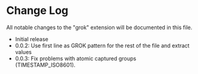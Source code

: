 # Change Log

All notable changes to the "grok" extension will be documented in this file.


- Initial release
- 0.0.2: Use first line as GROK pattern for the rest of the file and extract values
- 0.0.3: Fix problems with atomic captured groups (TIMESTAMP_ISO8601).